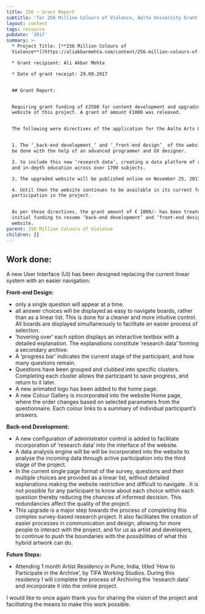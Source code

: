 ```yaml
---
title: 256 ~ Grant Report
subtitle: 'for 256 Million Colours of Violence, Aalto University Grant'
layout: content
tags: resource
pubdate: '2017'
summary: >-
  * Project Title: [**256 Million Colours of
  Violence**](https://aliakbarmehta.com/content/256-million-colours-of-violence)

  * Grant recipient: Ali Akbar Mehta

  * Date of grant receipt: 29.09.2017


  ## Grant Report:


  Requiring grant funding of €2500 for content development and upgrading the
  website of this project. A grant of amount €1000 was released.


  The following were directives of the application for the Aalto Arts Grant:


  1. The ‘_back-end development_’ and ‘_front-end design’_ of the website will
  be done with the help of an advanced programmer and UX designer.

  2. to include this new ‘research data’, creating a data platform of alternate
  and in-depth education across over 1700 subjects.  

  3. The upgraded website will be published online on November 25, 2017. 

  4. Until then the website continues to be available in its current form for
  participation in the project.


  As per these directives, the grant amount of € 1000/- has been treated as
  initial funding to resume ‘back-end development’ and ‘front-end design’ of the
  website.
parent: 256 Million Colours of Violence
children: []
---
```

## Work done:

A new User Interface (UI) has been designed replacing the current linear system with an easier navigation:



**Front-end Design:**

* only a single question will appear at a time. 
* all answer choices will be displayed as easy to navigate boards, rather than as a linear list. This is done for a cleaner and more intuitive control. All boards are displayed simultaneously to facilitate an easier process of selection. 
* ‘hovering over’ each option displays an interactive textbox with a detailed explanation. The explanations constitute ‘research data’ forming a secondary archive.
* A ‘progress bar’ indicates the current stage of the participant, and how many questions remain.
* Questions have been grouped and clubbed into specific clusters. Completing each cluster allows the participant to save progress, and return to it later.
* A new animated logo has been added to the home page.
* A new Colour Gallery is incorporated into the website Home page, where the order changes based on selected parameters from the questionnaire. Each colour links to a summary of individual participant’s answers.


**Back-end Development:**

* A new configuration of administrator control is added to facilitate incorporation of ‘research data’ into the interface of the website.
* A data analysis engine will be will be incorporated into the website to analyse the incoming data through active participation into the third stage of the project.
* In the current single page format of the survey, questions and their multiple choices are provided as a linear list, without detailed explanations making the website restrictive and difficult to navigate . It is not possible for any participant to know about each choice within each question thereby reducing the chances of informed decision. This redundancies affect the quality of the project.
* This upgrade is a major step towards the process of completing this complex survey-based research project. It also facilitates the creation of easier processes in communication and design, allowing for more people to interact with the project, and for us as artist and developers, to continue to push the boundaries with the possibilities of what this hybrid artwork can do. 


**Future Steps:**

* Attending 1 month Artist Residency in Pune, India, titled ‘How to Participate in the Archive’, by TIFA Working Studios. During this residency I will complete the process of Archiving the ‘research data’ and incorporate it into the online project.

I would like to once again thank you for sharing the vision of the project and facilitating the means to make this work possible.
